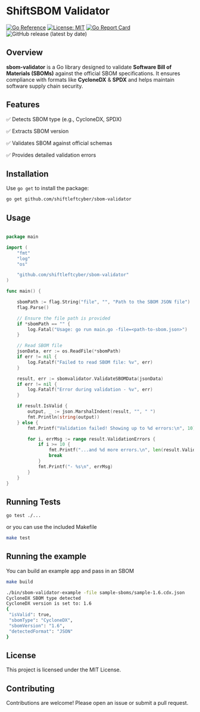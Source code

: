 # ShiftSBOM Validator

[![Go Reference](https://pkg.go.dev/badge/github.com/shiftleftcyber/sbom-validator.svg)](https://pkg.go.dev/github.com/shiftleftcyber/sbom-validator)
[![License: MIT](https://img.shields.io/badge/License-MIT-blue.svg)](LICENSE)
[![Go Report Card](https://goreportcard.com/badge/github.com/shiftleftcyber/sbom-validator)](https://goreportcard.com/report/github.com/shiftleftcyber/sbom-validator)
![GitHub release (latest by date)](https://img.shields.io/github/v/release/shiftleftcyber/sbom-validator)

## Overview

**sbom-validator** is a Go library designed to validate
**Software Bill of Materials (SBOMs)** against the official
SBOM specifications. It ensures compliance with formats like
**CycloneDX** & **SPDX** and helps maintain software supply chain security.

## Features

✅ Detects SBOM type (e.g., CycloneDX, SPDX)

✅ Extracts SBOM version

✅ Validates SBOM against official schemas

✅ Provides detailed validation errors

## Installation

Use `go get` to install the package:

```sh
go get github.com/shiftleftcyber/sbom-validator
```

## Usage

```go

package main

import (
    "fmt"
    "log"
    "os"

    "github.com/shiftleftcyber/sbom-validator"
)

func main() {

    sbomPath := flag.String("file", "", "Path to the SBOM JSON file")
    flag.Parse()

    // Ensure the file path is provided
    if *sbomPath == "" {
        log.Fatal("Usage: go run main.go -file=<path-to-sbom.json>")
    }

    // Read SBOM file
    jsonData, err := os.ReadFile(*sbomPath)
    if err != nil {
        log.Fatalf("Failed to read SBOM file: %v", err)
    }

    result, err := sbomvalidator.ValidateSBOMData(jsonData)
	if err != nil {
		log.Fatalf("Error during validation - %v", err)
	}

    if result.IsValid {
		output, _ := json.MarshalIndent(result, "", " ")
		fmt.Println(string(output))
	} else {
		fmt.Printf("Validation failed! Showing up to %d errors:\n", 10)

		for i, errMsg := range result.ValidationErrors {
			if i >= 10 {
				fmt.Printf("...and %d more errors.\n", len(result.ValidationErrors)-10)
				break
			}
			fmt.Printf("- %s\n", errMsg)
		}
	}
}
```

## Running Tests

```sh
go test ./...
```

or you can use the included Makefile

```sh
make test
```

## Running the example

You can build an example app and pass in an SBOM

```sh
make build

./bin/sbom-validator-example -file sample-sboms/sample-1.6.cdx.json
CycloneDX SBOM type detected
CycloneDX version is set to: 1.6
{
 "isValid": true,
 "sbomType": "CycloneDX",
 "sbomVersion": "1.6",
 "detectedFormat": "JSON"
}
```

## License

This project is licensed under the MIT License.

## Contributing

Contributions are welcome! Please open an issue or submit a pull request.
